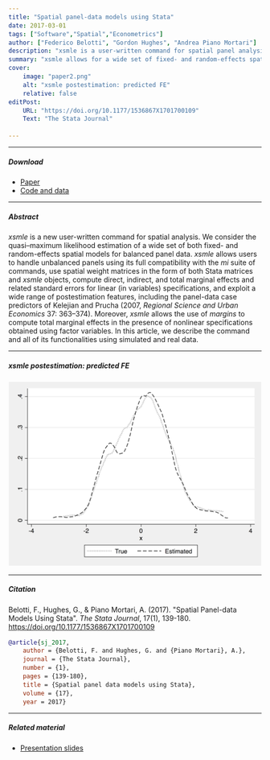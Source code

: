 ```yaml
---
title: "Spatial panel-data models using Stata"
date: 2017-03-01
tags: ["Software","Spatial","Econometrics"]
author: ["Federico Belotti", "Gordon Hughes", "Andrea Piano Mortari"]
description: "xsmle is a user-written command for spatial panel analysis."
summary: "xsmle allows for a wide set of fixed- and random-effects spatial models for balanced panel data. Unbalanced panels can be handled using its full compatibility with the mi suite of commands. Spatial weight matrices can be Stata matrices and spmat objects"
cover:
    image: "paper2.png"
    alt: "xsmle postestimation: predicted FE"
    relative: false
editPost:
    URL: "https://doi.org/10.1177/1536867X1701700109"
    Text: "The Stata Journal"

---
```


---

##### Download

+ [Paper](paper2.pdf)
+ [Code and data](https://Andreapm1977.github.io)

---

##### Abstract

_xsmle_ is a new user-written command for spatial analysis. We consider the quasi–maximum likelihood estimation of a wide set of both fixed- and random-effects spatial models for balanced panel data. _xsmle_ allows users to handle unbalanced panels using its full compatibility with the
_mi_ suite of commands, use spatial weight matrices in the form of both Stata matrices and _xsmle_ objects, compute direct, indirect, and total marginal effects and related standard errors for linear (in variables) specifications, and exploit a wide range of postestimation features, including the panel-data case predictors of Kelejian and Prucha (2007, _Regional Science and Urban Economics_ 37: 363–374). Moreover, _xsmle_ allows the use of _margins_ to compute total marginal effects in the presence of nonlinear specifications obtained using factor variables. In this article, we describe the command and all of its functionalities using simulated and real data.

---

##### xsmle postestimation: predicted FE

![](paper2.png)

---

##### Citation

Belotti, F., Hughes, G., & Piano Mortari, A. (2017). "Spatial Panel-data Models Using Stata". *The Stata Journal*, 17(1), 139-180. https://doi.org/10.1177/1536867X1701700109

```BibTeX
@article{sj_2017,
	author = {Belotti, F. and Hughes, G. and {Piano Mortari}, A.},
	journal = {The Stata Journal},
	number = {1},
	pages = {139-180},
	title = {Spatial panel data models using Stata},
	volume = {17},
	year = 2017}
```


---

##### Related material

+ [Presentation slides](presentation2.pdf)
